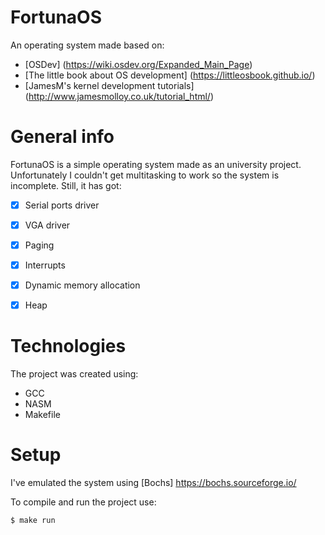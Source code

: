 # FortunaOS

An operating system made based on:
* [OSDev] (https://wiki.osdev.org/Expanded_Main_Page)
* [The little book about OS development] (https://littleosbook.github.io/)
* [JamesM's kernel development tutorials] (http://www.jamesmolloy.co.uk/tutorial_html/)

# General info
FortunaOS is a simple operating system made as an university project.
Unfortunately I couldn't get multitasking to work so the system is incomplete.
Still, it has got:
* [x] Serial ports driver
* [x] VGA driver
* [x] Paging
* [x] Interrupts
* [x] Dynamic memory allocation
* [x] Heap


# Technologies
The project was created using:
* GCC
* NASM
* Makefile

# Setup
I've emulated the system using [Bochs] https://bochs.sourceforge.io/

To compile and run the project use:
```shell
$ make run
```